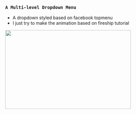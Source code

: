 ### `A Multi-level Dropdown Menu`

- A dropdown styled based on facebook topmenu
- I just try to make the animation based on fireship tutorial

<img src="https://media.giphy.com/media/LSG1vRbOQRBGfGriM2/giphy.gif" width="400" height="250" />